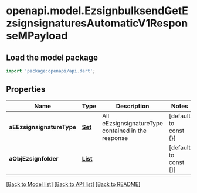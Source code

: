 # openapi.model.EzsignbulksendGetEzsignsignaturesAutomaticV1ResponseMPayload

## Load the model package
```dart
import 'package:openapi/api.dart';
```

## Properties
Name | Type | Description | Notes
------------ | ------------- | ------------- | -------------
**aEEzsignsignatureType** | [**Set<FieldEEzsignsignatureType>**](FieldEEzsignsignatureType.md) | All eEzsignsignatureType contained in the response | [default to const {}]
**aObjEzsignfolder** | [**List<CustomEzsignfolderEzsignsignaturesAutomaticResponse>**](CustomEzsignfolderEzsignsignaturesAutomaticResponse.md) |  | [default to const []]

[[Back to Model list]](../README.md#documentation-for-models) [[Back to API list]](../README.md#documentation-for-api-endpoints) [[Back to README]](../README.md)


